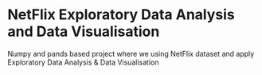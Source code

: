 # NetFlix Exploratory Data Analysis and Data Visualisation
Numpy and pands based project where we using NetFlix dataset and apply Exploratory Data Analysis &amp; Data Visualisation
